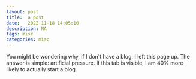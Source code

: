 ```yaml
---
layout: post
title:  a post 
date:   2022-11-18 14:05:10
description: NA
tags: misc
categories: misc
---
```


You might be wondering why, if I don't have a blog, I left this page up. The answer is simple: artificial pressure. If this tab is visible, I am 40% more likely to actually start a blog. 
